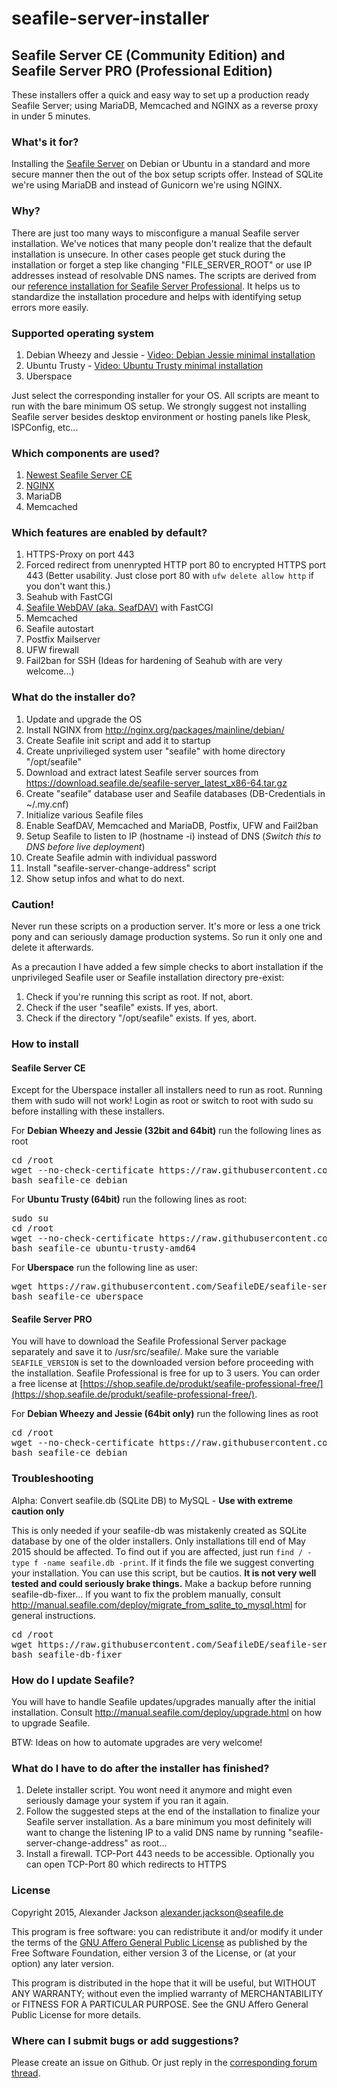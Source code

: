 # seafile-server-installer
## Seafile Server CE (Community Edition) and Seafile Server PRO (Professional Edition)
These installers offer a quick and easy way to set up a production ready Seafile Server; using MariaDB, Memcached and NGINX as a reverse proxy in under 5 minutes.


### What's it for?
Installing the [Seafile Server](http://seafile.com/en/home/) on Debian or Ubuntu in a standard and more secure manner then the out of the box setup scripts offer. Instead of SQLite we're using MariaDB and instead of Gunicorn we're using NGINX.


### Why?
There are just too many ways to misconfigure a manual Seafile server installation. We've notices that many people don't realize that the default installation is unsecure. In other cases people get stuck during the installation or forget a step like changing "FILE_SERVER_ROOT" or use IP addresses instead of resolvable DNS names.
The scripts are derived from our [reference installation for Seafile Server Professional](https://wiki.seafile.com.de/doku.php?id=debian_7_wheezy_64bit). It helps us to standardize the installation procedure and helps with identifying setup errors more easily.

### Supported operating system
1. Debian Wheezy and Jessie - [Video: Debian Jessie minimal installation](https://seafile.tv/2015/06/16/debian-jessie-minimalinstallation-fuer-seafile/)
2. Ubuntu Trusty - [Video: Ubuntu Trusty minimal installation](https://seafile.tv/2015/06/16/ubuntu-trusty-minimalinstallation-fuer-den-seafile-server/)
3. Uberspace

Just select the corresponding installer for your OS. All scripts are meant to run with the bare minimum OS setup. We strongly suggest not installing Seafile server besides desktop environment or hosting panels like Plesk, ISPConfig, etc...


### Which components are used?
1. [Newest Seafile Server CE](https://download.seafile.de/)
2. [NGINX](http://nginx.org/packages/mainline/debian/)
3. MariaDB
4. Memcached


### Which features are enabled by default?
1. HTTPS-Proxy on port 443
2. Forced redirect from unenrypted HTTP port 80 to encrypted HTTPS port 443 (Better usability. Just close port 80 with `ufw delete allow http` if you don't want this.)
2. Seahub with FastCGI
3. [Seafile WebDAV (aka. SeafDAV)](http://manual.seafile.com/extension/webdav.html) with FastCGI
4. Memcached
5. Seafile autostart
6. Postfix Mailserver
7. UFW firewall
8. Fail2ban for SSH (Ideas for hardening of Seahub with are very welcome...)


### What do the installer do?
1. Update and upgrade the OS
2. Install NGINX from http://nginx.org/packages/mainline/debian/
3. Create Seafile init script and add it to startup
4. Create unprivilieged system user "seafile" with home directory "/opt/seafile"
5. Download and extract latest Seafile server sources from https://download.seafile.de/seafile-server_latest_x86-64.tar.gz
6. Create "seafile" database user and Seafile databases (DB-Credentials in ~/.my.cnf)
7. Initialize various Seafile files
8. Enable SeafDAV, Memcached and MariaDB, Postfix, UFW and Fail2ban
9. Setup Seafile to listen to IP (hostname -i) instead of DNS (*Switch this to DNS before live deployment*)
10. Create Seafile admin with individual password
11. Install "seafile-server-change-address" script
12. Show setup infos and what to do next.


### Caution!
Never run these scripts on a production server. It's more or less a one trick pony and can seriously damage production systems. So run it only one and delete it afterwards.

As a precaution I have added a few simple checks to abort installation if the unprivileged Seafile user or Seafile installation directory pre-exist:

1. Check if you're running this script as root. If not, abort.
2. Check if the user "seafile" exists. If yes, abort.
3. Check if the directory "/opt/seafile" exists. If yes, abort.


### How to install
#### Seafile Server CE
Except for the Uberspace installer all installers need to run as root. Running them with sudo will not work! Login as root or switch to root with sudo su before installing with these installers.

For **Debian Wheezy and Jessie (32bit and 64bit)** run the following lines as root
<pre>
cd /root
wget --no-check-certificate https://raw.githubusercontent.com/SeafileDE/seafile-server-installer/master/debian/seafile-ce_debian
bash seafile-ce_debian
</pre>

For **Ubuntu Trusty (64bit)** run the following lines as root:
<pre>
sudo su
cd /root
wget --no-check-certificate https://raw.githubusercontent.com/SeafileDE/seafile-server-installer/master/ubuntu/seafile-ce_ubuntu-trusty-amd64
bash seafile-ce_ubuntu-trusty-amd64
</pre>

For **Uberspace** run the following line as user:
<pre>
wget https://raw.githubusercontent.com/SeafileDE/seafile-server-installer/master/uberspace/seafile-ce_uberspace
bash seafile-ce_uberspace
</pre>


#### Seafile Server PRO
You will have to download the Seafile Professional Server package separately and save it to /usr/src/seafile/. Make sure the variable `SEAFILE_VERSION` is set to the downloaded version before proceeding with the installation. Seafile Professional is free for up to 3 users. You can order a free license at  [https://shop.seafile.de/produkt/seafile-professional-free/](https://shop.seafile.de/produkt/seafile-professional-free/).

For **Debian Wheezy and Jessie (64bit only)** run the following lines as root
<pre>
cd /root
wget --no-check-certificate https://raw.githubusercontent.com/SeafileDE/seafile-server-installer/master/debian/seafile-pro_debian
bash seafile-ce_debian
</pre>


### Troubleshooting
Alpha: Convert seafile.db (SQLite DB) to MySQL - **Use with extreme caution only**

This is only needed if your seafile-db was mistakenly created as SQLite database by one of the older installers. Only installations till end of May 2015 should be affected. To find out if you are affected, just run `find / -type f -name seafile.db -print`. If it finds the file we suggest converting your installation. You can use this script, but be cautios. **It is not very well tested and could seriously brake things.** Make a backup before running seafile-db-fixer... If you want to fix the problem manually, consult http://manual.seafile.com/deploy/migrate_from_sqlite_to_mysql.html for general instructions.

<pre>
cd /root
wget https://raw.githubusercontent.com/SeafileDE/seafile-server-installer/master/misc/seafile-db-fixer
bash seafile-db-fixer
</pre>


### How do I update Seafile?
You will have to handle Seafile updates/upgrades manually after the initial installation. Consult http://manual.seafile.com/deploy/upgrade.html on how to upgrade Seafile.

BTW: Ideas on how to automate upgrades are very welcome!


### What do I have to do after the installer has finished?
1. Delete installer script. You wont need it anymore and might even seriously damage your system if you ran it again.
2. Follow the suggested steps at the end of the installation to finalize your Seafile server installation. As a bare minimum you most definitely will want to change the listening IP to a valid DNS name by running "seafile-server-change-address" as root...
3. Install a firewall. TCP-Port 443 needs to be accessible. Optionally you can open TCP-Port 80 which redirects to HTTPS


### License
Copyright 2015, Alexander Jackson <alexander.jackson@seafile.de>

This program is free software: you can redistribute it and/or modify
it under the terms of the [GNU Affero General Public License](http://www.gnu.org/licenses/agpl-3.0.html) as published by
the Free Software Foundation, either version 3 of the License, or
(at your option) any later version.

This program is distributed in the hope that it will be useful,
but WITHOUT ANY WARRANTY; without even the implied warranty of
MERCHANTABILITY or FITNESS FOR A PARTICULAR PURPOSE.  See the
GNU Affero General Public License for more details.


### Where can I submit bugs or add suggestions?
Please create an issue on Github. Or just reply in the [corresponding forum thread](https://forum.seafile-server.org/t/howto-seafile-server-community-edition-on-debian-jessie-amd64/1464).
